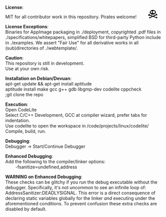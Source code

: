 **License**:  
MIT for all contributor work in this repository. Pirates welcome! &emsp;&emsp; ![Copy Me](docs/images/jolly-small.png)

**License Exceptions**:  
Binaries for AppImage packaging in ./deployment, copyrighted .pdf files in ./specifications/whitepapers, simplified BSD for third-party Python include in ./examples. We assert "Fair Use" for all derivative works in all (sub)directories of ./webtemplate/.

**Caution**:  
This repository is still in development.  
Use at your own risk.

**Installation on Debian/Devuan**:  
apt-get update && apt-get install aptitude  
aptitude install make gcc g++ gdb libgmp-dev codelite cppcheck  
;git clone the repo

**Execution**:  
Open CodeLite  
Select C/C++ Development, GCC at compiler wizard, prefer tabs for indentation.  
Use codelite to open the workspace in /code/projects/linux/codelite/  
Compile, build, run.  

**Debugging**:  
Debugger -> Start/Continue Debugger  

**Enhanced Debugging**:  
Add the following to the compiler/linker options:  
&emsp;&emsp; -fsanitize=undefined,address  

**WARNING on Enhanced Debugging**:  
These checks can be glitchy if you run the debug executable without the debugger. Specifically, it's not uncommon to see an infinite loop of: AddressSanitizer:DEADLYSIGNAL. This error is a direct consequence of declaring static variables globally for the linker *and* executing under the aforementioned conditions. To prevent confusion these extra checks are disabled by default.	


